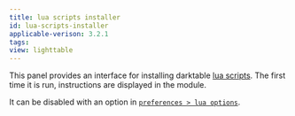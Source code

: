```yaml
---
title: lua scripts installer
id: lua-scripts-installer
applicable-verison: 3.2.1
tags: 
view: lighttable
---
```


This panel provides an interface for installing darktable [lua scripts](../../../lua/_index.md). The first time it is run, instructions are displayed in the module.

It can be disabled with an option in [`preferences > lua options`](../../../preferences-settings/lua-options.md).
